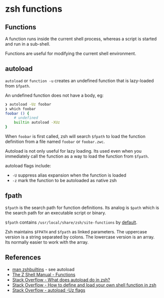 # zsh functions

## Functions

A function runs inside the current shell process, whereas a script is started and run in a sub-shell.

Functions are useful for modifying the current shell environment.

## autoload

`autoload` or `function -u` creates an undefined function that is lazy-loaded from `$fpath`.

An undefined function does not have a body, eg:

```zsh
❯ autoload -Uz foobar
❯ which foobar
foobar () {
    # undefined
    builtin autoload -XUz
}
```

When `foobar` is first called, zsh will search `$fpath` to load the function definition from a file named `foobar` or `foobar.zwc`.

Autoload is not only useful for lazy loading. Its used even when you immediately call the function as a way to load the function from `$fpath`.

autoload flags include:

- `-U` suppress alias expansion when the function is loaded
- `-z` mark the function to be autoloaded as native zsh

## fpath

`$fpath` is the search path for function definitions. Its analog is `$path` which is the search path for an executable script or binary.

`$fpath` contains `/usr/local/share/zsh/site-functions` by [default](https://unix.stackexchange.com/a/607827/2680).

Zsh maintains `$FPATH` and `$fpath` as linked parameters. The uppercase version is a string separated by colons. The lowercase version is an array. Its normally easier to work with the array.

## References

- [man zshbuiltins](https://linux.die.net/man/1/zshbuiltins) - see autoload
- [The Z Shell Manual - Functions](https://zsh.sourceforge.io/Doc/Release/Functions.html)
- [Stack Overflow - What does autoload do in zsh?](https://stackoverflow.com/a/63661686/149412)
- [Stack Overflow - How to define and load your own shell function in zsh](https://unix.stackexchange.com/a/33898/2680)
- [Stack Overflow - autoload -Uz flags](https://stackoverflow.com/a/12575883/149412)
